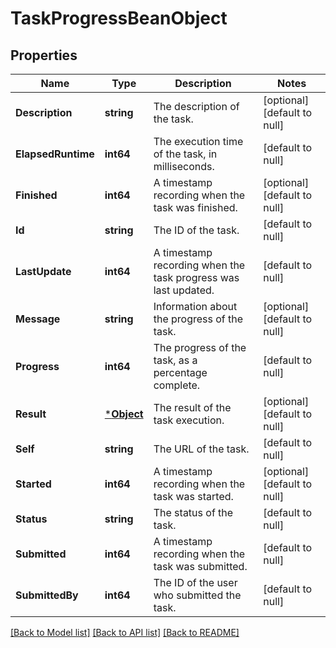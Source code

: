 # TaskProgressBeanObject

## Properties
Name | Type | Description | Notes
------------ | ------------- | ------------- | -------------
**Description** | **string** | The description of the task. | [optional] [default to null]
**ElapsedRuntime** | **int64** | The execution time of the task, in milliseconds. | [default to null]
**Finished** | **int64** | A timestamp recording when the task was finished. | [optional] [default to null]
**Id** | **string** | The ID of the task. | [default to null]
**LastUpdate** | **int64** | A timestamp recording when the task progress was last updated. | [default to null]
**Message** | **string** | Information about the progress of the task. | [optional] [default to null]
**Progress** | **int64** | The progress of the task, as a percentage complete. | [default to null]
**Result** | [***Object**](.md) | The result of the task execution. | [optional] [default to null]
**Self** | **string** | The URL of the task. | [default to null]
**Started** | **int64** | A timestamp recording when the task was started. | [optional] [default to null]
**Status** | **string** | The status of the task. | [default to null]
**Submitted** | **int64** | A timestamp recording when the task was submitted. | [default to null]
**SubmittedBy** | **int64** | The ID of the user who submitted the task. | [default to null]

[[Back to Model list]](../README.md#documentation-for-models) [[Back to API list]](../README.md#documentation-for-api-endpoints) [[Back to README]](../README.md)

